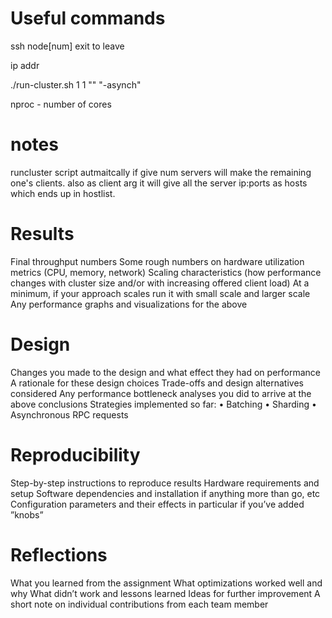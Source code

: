 # Useful commands

ssh node[num] 
exit to leave

ip addr

./run-cluster.sh 1 1 "" "-asynch"

nproc - number of cores



# notes
runcluster script autmaitcally if give num servers will make the remaining one's clients. also as client arg it will give all the server ip:ports as hosts which ends up in hostlist.

# Results

Final throughput numbers
Some rough numbers on hardware utilization metrics (CPU, memory, network)
Scaling characteristics (how performance changes with cluster size and/or with increasing
offered client load)
At a minimum, if your approach scales run it with small scale and larger scale
Any performance graphs and visualizations for the above 

# Design

Changes you made to the design and what effect they had on performance
A rationale for these design choices
Trade-offs and design alternatives considered
Any performance bottleneck analyses you did to arrive at the above conclusions
Strategies implemented so far:
• Batching
• Sharding
• Asynchronous RPC requests

# Reproducibility

Step-by-step instructions to reproduce results
Hardware requirements and setup
Software dependencies and installation if anything more than go, etc
Configuration parameters and their effects in particular if you’ve added ”knobs”

# Reflections

What you learned from the assignment
What optimizations worked well and why
What didn’t work and lessons learned
Ideas for further improvement
A short note on individual contributions from each team member
